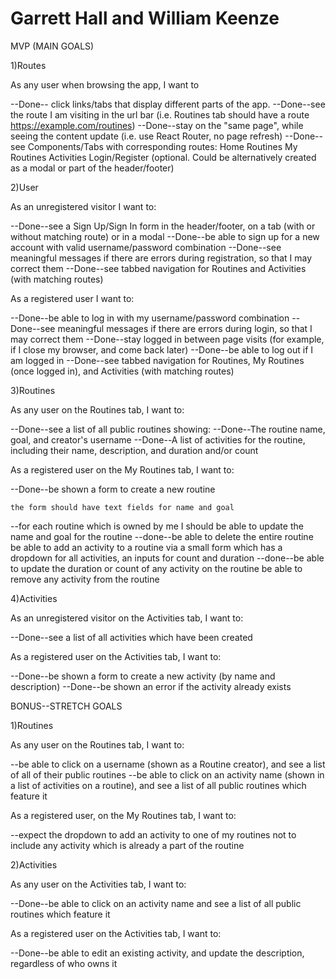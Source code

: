 # Garrett Hall and William Keenze

MVP (MAIN GOALS)

1)Routes

As any user when browsing the app, I want to

--Done-- click links/tabs that display different parts of the app.
--Done--see the route I am visiting in the url bar (i.e. Routines tab should have a route https://example.com/routines)
--Done--stay on the "same page", while seeing the content update (i.e. use React Router, no page refresh)
--Done--see Components/Tabs with corresponding routes:
    Home
    Routines
    My Routines
    Activities
    Login/Register (optional. Could be alternatively created as a modal or part of the header/footer)

2)User

As an unregistered visitor I want to:

--Done--see a Sign Up/Sign In form in the header/footer, on a tab (with or without matching route) or in a modal
--Done--be able to sign up for a new account with valid username/password combination
--Done--see meaningful messages if there are errors during registration, so that I may correct them
--Done--see tabbed navigation for Routines and Activities (with matching routes)

As a registered user I want to:

--Done--be able to log in with my username/password combination
--Done--see meaningful messages if there are errors during login, so that I may correct them
--Done--stay logged in between page visits (for example, if I close my browser, and come back later)
--Done--be able to log out if I am logged in
--Done--see tabbed navigation for Routines, My Routines (once logged in), and Activities (with matching routes)

3)Routines

As any user on the Routines tab, I want to:

--Done--see a list of all public routines showing:
--Done--The routine name, goal, and creator's username
--Done--A list of activities for the routine, including their name, description, and duration and/or count

As a registered user on the My Routines tab, I want to:

--Done--be shown a form to create a new routine

    the form should have text fields for name and goal

--for each routine which is owned by me I should
        be able to update the name and goal for the routine
        --done--be able to delete the entire routine
        be able to add an activity to a routine via a small form which has a dropdown for all activities, an inputs for count and duration
        --done--be able to update the duration or count of any activity on the routine
        be able to remove any activity from the routine

4)Activities

As an unregistered visitor on the Activities tab, I want to:

--Done--see a list of all activities which have been created

As a registered user on the Activities tab, I want to:

--Done--be shown a form to create a new activity (by name and description)
--Done--be shown an error if the activity already exists

BONUS--STRETCH GOALS

1)Routines

As any user on the Routines tab, I want to:

--be able to click on a username (shown as a Routine creator), and see a list of all of their public routines
--be able to click on an activity name (shown in a list of activities on a routine), and see a list of all public routines which feature it

As a registered user, on the My Routines tab, I want to:

--expect the dropdown to add an activity to one of my routines not to include any activity which is already a part of the routine

2)Activities

As any user on the Activities tab, I want to:

--Done--be able to click on an activity name and see a list of all public routines which feature it

As a registered user on the Activities tab, I want to:

--Done--be able to edit an existing activity, and update the description, regardless of who owns it
